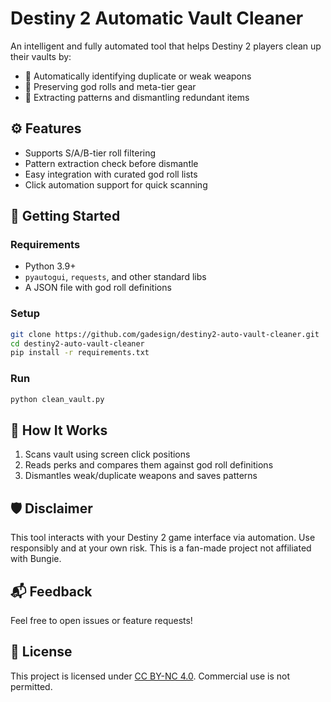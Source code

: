 # Destiny 2 Automatic Vault Cleaner

An intelligent and fully automated tool that helps Destiny 2 players clean up their vaults by:
- 🧹 Automatically identifying duplicate or weak weapons
- 🧠 Preserving god rolls and meta-tier gear
- 🧪 Extracting patterns and dismantling redundant items

## ⚙️ Features

- Supports S/A/B-tier roll filtering
- Pattern extraction check before dismantle
- Easy integration with curated god roll lists
- Click automation support for quick scanning

## 🚀 Getting Started

### Requirements

- Python 3.9+
- `pyautogui`, `requests`, and other standard libs
- A JSON file with god roll definitions

### Setup

```bash
git clone https://github.com/gadesign/destiny2-auto-vault-cleaner.git
cd destiny2-auto-vault-cleaner
pip install -r requirements.txt
```

### Run

```bash
python clean_vault.py
```

## 🧠 How It Works

1. Scans vault using screen click positions
2. Reads perks and compares them against god roll definitions
3. Dismantles weak/duplicate weapons and saves patterns

## 🛡️ Disclaimer

This tool interacts with your Destiny 2 game interface via automation. Use responsibly and at your own risk. This is a fan-made project not affiliated with Bungie.

## 📬 Feedback

Feel free to open issues or feature requests!

## 🧾 License

This project is licensed under [CC BY-NC 4.0](https://creativecommons.org/licenses/by-nc/4.0/).
Commercial use is not permitted.
